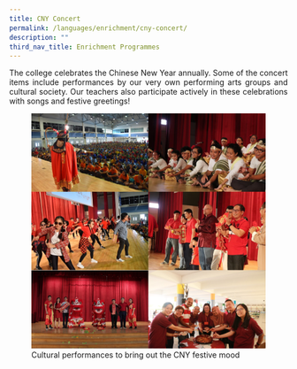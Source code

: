 ```yaml
---
title: CNY Concert
permalink: /languages/enrichment/cny-concert/
description: ""
third_nav_title: Enrichment Programmes
---
```


<div align=justify>
<p>
The college celebrates the Chinese New Year annually. Some of the concert items include performances by our very own performing arts groups and cultural society. Our teachers also participate actively in these celebrations with songs and festive greetings!</p>

<figure>
<img src="/images/cny%20collage.png">
<figcaption>Cultural performances to bring out the CNY festive mood</figcaption></figure>